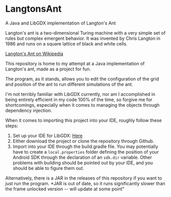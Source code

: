 # LangtonsAnt
A Java and LibGDX implementation of Langton's Ant

Langton's ant is a two-dimensional Turing machine with a very simple set of rules but complex emergent behavior. 
It was invented by Chris Langton in 1986 and runs on a square lattice of black and white cells.

[Langton's Ant on Wikipedia](https://en.wikipedia.org/wiki/Langton%27s_ant)

This repository is home to my attempt at a Java implementation of Langton's ant, made as a project for fun.

The program, as it stands, allows you to edit the configuration of the grid and position of the ant to run different simulations of the ant.

I'm not terribly familiar with LibGDX currently, nor am I accomplished in being entirely efficient in my code 100%
of the time, so forgive me for shortcomings, especially when it comes to managing the objects through dependency injection.

When it comes to importing this project into your IDE, roughly follow these steps:
  1. Set up your IDE for LibGDX: [Here](https://github.com/libgdx/libgdx/wiki/Setting-up-your-Development-Environment-(Eclipse,-Intellij-IDEA,-NetBeans))
  2. Either download the project or clone the repository through Github.
  3. Import into your IDE through the build.gradle file.
  You may potentially have to create a `local.properties` folder defining the position of your Android SDK through the declaration of an `sdk.dir` variable. Other problems with building should be pointed out by your IDE, and you should be able to figure them out.

Alternatively, there is a JAR in the releases of this repository if you want to just run the program. *JAR is out of date, so it runs significantly slower than the frame unlocked version -- will update at some point"
